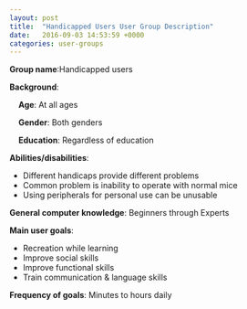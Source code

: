 ```yaml
---
layout: post
title:  "Handicapped Users User Group Description"
date:   2016-09-03 14:53:59 +0000
categories: user-groups
---
```


**Group name**:Handicapped users

**Background**:

&nbsp;&nbsp;&nbsp;&nbsp;**Age**: At all ages

&nbsp;&nbsp;&nbsp;&nbsp;**Gender**: Both genders

&nbsp;&nbsp;&nbsp;&nbsp;**Education**: Regardless of education

**Abilities/disabilities**:
* Different handicaps provide different problems
* Common problem is inability to operate with normal mice
* Using peripherals for personal use can be unusable

**General computer knowledge**: Beginners through Experts

**Main user goals**:
* Recreation while learning
* Improve social skills
* Improve functional skills
* Train communication & language skills

**Frequency of goals**: Minutes to hours daily
